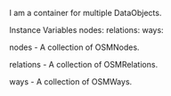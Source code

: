 I am a container for multiple DataObjects.

Instance Variables
	nodes:		<OrderedCollection>
	relations:		<OrderedCollection>
	ways:		<OrderedCollection>

nodes
	- A collection of OSMNodes.

relations
	- A collection of OSMRelations.

ways
	- A collection of OSMWays.